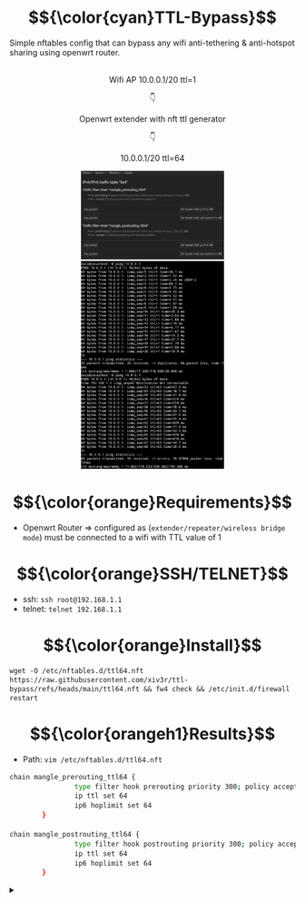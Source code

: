 <h1 align ="center"> $${\color{cyan}TTL-Bypass}$$ </h1>

Simple nftables config that can bypass any wifi anti-tethering & anti-hotspot sharing using openwrt router.

<br>

<div align="center">
Wifi AP 10.0.0.1/20 ttl=1

  👇

Openwrt extender with nft ttl generator

👇

10.0.0.1/20 ttl=64
  
  <img width="50%" height="50%" src="https://github.com/xiv3r/ttl-bypass/blob/main/fw4-firewall.png">
<img width="50%" height="50%" src="https://github.com/xiv3r/ttl-bypass/blob/main/ttl.png">
  
</div>

# $${\color{orange}Requirements}$$
- Openwrt Router => configured as (`extender/repeater/wireless bridge mode`) must be connected to a wifi with TTL value of 1

# $${\color{orange}SSH/TELNET}$$
- ssh: `ssh root@192.168.1.1`
- telnet: `telnet 192.168.1.1`

# $${\color{orange}Install}$$
```
wget -O /etc/nftables.d/ttl64.nft https://raw.githubusercontent.com/xiv3r/ttl-bypass/refs/heads/main/ttl64.nft && fw4 check && /etc/init.d/firewall restart
```
# $${\color{orangeh1}Results}$$
- Path: `vim /etc/nftables.d/ttl64.nft`

```sh
chain mangle_prerouting_ttl64 {
                type filter hook prerouting priority 300; policy accept;
                ip ttl set 64
                ip6 hoplimit set 64
        }

chain mangle_postrouting_ttl64 {
                type filter hook postrouting priority 300; policy accept;
                ip ttl set 64
                ip6 hoplimit set 64
        }
```
<details><summary></summary>
  
# Run in ssh CLI
```
wget -qO- https://raw.githubusercontent.com/xiv3r/ttl-bypass/refs/heads/main/ttl64.sh | sh
```
# Openwrt ssh CLI
```sh
nft 'add table inet mangle'

nft 'add chain inet mangle mangle_prerouting_ttl64 { type filter hook prerouting priority 300; policy accept; }'

nft 'add rule inet mangle mangle_prerouting_ttl64 ip ttl set 64'

nft 'add rule inet mangle mangle_prerouting_ttl64 ip6 hoplimit set 64'

nft 'add chain inet mangle mangle_postrouting_ttl64 { type filter hook postrouting priority 300; policy accept; }'

nft 'add rule inet mangle mangle_postrouting_ttl64 ip ttl set 64'

nft 'add rule inet mangle mangle_postrouting_ttl64 ip6 hoplimit set 64'
```
</details>
